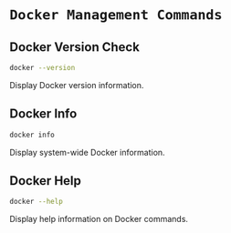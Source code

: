 # **`Docker Management Commands`**

## Docker Version Check
```bash
docker --version
```
Display Docker version information.

## Docker Info
```bash
docker info
```
Display system-wide Docker information.
 
## Docker Help
```bash
docker --help
```
Display help information on Docker commands.
